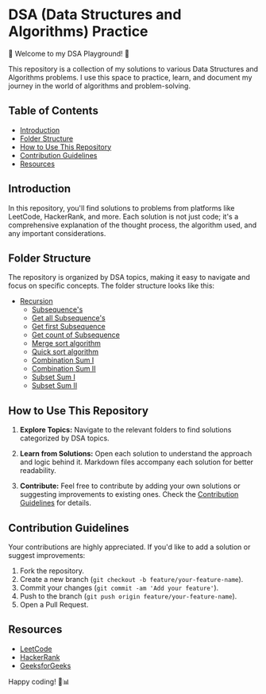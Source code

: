 # DSA (Data Structures and Algorithms) Practice

🚀 Welcome to my DSA Playground! 🚀

This repository is a collection of my solutions to various Data Structures and Algorithms problems. I use this space to practice, learn, and document my journey in the world of algorithms and problem-solving.

## Table of Contents

- [Introduction](#introduction)
- [Folder Structure](#folder-structure)
- [How to Use This Repository](#how-to-use-this-repository)
- [Contribution Guidelines](#contribution-guidelines)
- [Resources](#resources)

## Introduction

In this repository, you'll find solutions to problems from platforms like LeetCode, HackerRank, and more. Each solution is not just code; it's a comprehensive explanation of the thought process, the algorithm used, and any important considerations.

## Folder Structure

The repository is organized by DSA topics, making it easy to navigate and focus on specific concepts. The folder structure looks like this:

- [Recursion](#recursion)
	- [Subsequence's](Recursion/Subsequence's.md)
	- [Get all Subsequence's](Recursion/Get%20all%20subsequence's.md)
	- [Get first Subsequence](Recursion/Get%20first%20subsequence.md)
	- [Get count of Subsequence](Recursion/Get%20count%20of%20Subsequence's.md)
	- [Merge sort algorithm](Recursion/Merge%20Sort%20Algorithm.md)
	- [Quick sort algorithm](Recursion/Quick%20Sort%20Algorithm.md)
	- [Combination Sum I](Recursion/Combination%20Sum%20I.md)
	- [Combination Sum II](Recursion/Combination%20Sum%20II.md)
	- [Subset Sum I](Recursion/Subset%20Sum%20I.md)
	- [Subset Sum II](Recursion/Subset%20Sum%20II.md)
  

## How to Use This Repository

1. **Explore Topics:**
   Navigate to the relevant folders to find solutions categorized by DSA topics.

2. **Learn from Solutions:**
   Open each solution to understand the approach and logic behind it. Markdown files accompany each solution for better readability.

3. **Contribute:**
   Feel free to contribute by adding your own solutions or suggesting improvements to existing ones. Check the [Contribution Guidelines](#contribution-guidelines) for details.

## Contribution Guidelines

Your contributions are highly appreciated. If you'd like to add a solution or suggest improvements:

1. Fork the repository.
2. Create a new branch (`git checkout -b feature/your-feature-name`).
3. Commit your changes (`git commit -am 'Add your feature'`).
4. Push to the branch (`git push origin feature/your-feature-name`).
5. Open a Pull Request.

## Resources

- [LeetCode](https://leetcode.com/)
- [HackerRank](https://www.hackerrank.com/domains/tutorials/10-days-of-javascript)
- [GeeksforGeeks](https://www.geeksforgeeks.org/)

Happy coding! 🚀📊
